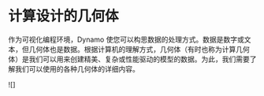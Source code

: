# 计算设计的几何体

作为可视化编程环境，Dynamo 使您可以构思数据的处理方式。数据是数字或文本，但几何体也是数据。根据计算机的理解方式，几何体（有时也称为计算几何体）是我们可以用来创建精美、复杂或性能驱动的模型的数据。为此，我们需要了解我们可以使用的各种几何体的详细内容。

![]
